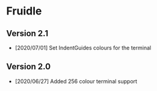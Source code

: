 # Fruidle

## Version 2.1

- [2020/07/01] Set IndentGuides colours for the terminal

## Version 2.0

- [2020/06/27] Added 256 colour terminal support
